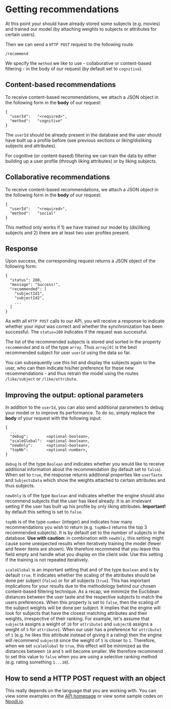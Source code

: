 # Getting recommendations

At this point your should have already stored some subjects (e.g. movies) and trained our model (by attaching weights to subjects or attributes for certain users).

Then we can send a `HTTP POST` request to the following route:

```
/recommend
```

We specify the `method` we like to use - collaborative or content-based filtering - in the body of our request (by default set to `cognitive`).

## Content-based recommendations

To receive content-based recommendations, we attach a JSON object in the following form in the **body** of our request:

```
{
  "userId":   "<required>",
  "method":   "cognitive"
}
```

The `userId` should be already present in the database and the user should have built up a profile before (see previous sections or liking/disliking subjects and attributes).

For cognitive (or content-based) filtering we can train the data by either building up a user profile (through liking attributes) or by liking subjects.

## Collaborative recommendations

To receive content-based recommendations, we attach a JSON object in the following form in the **body** of our request:

```
{
  "userId":   "<required>",
  "method":   "social"
}
```

This method only works if 1) we have trained our model by (dis)liking subjects and 2) there are at least two user profiles present.

## Response

Upon success, the corresponding request returns a JSON object of the following form:

```
{
  "status": 200,
  "message": "Success!",
  "recommended": [
    "subjectId1",
    "subjectId2",
    ...
  ]
}
```

As with all `HTTP POST` calls to our API, you will receive a response to indicate whether your input was correct and whether the synchronization has been successful. The `status=200` indicates if the request was successful.

The list of the recommended subjects is stored and sorted in the property `recommended` and is of the type `array`. Thus `array[0]` is the best recommended subject for user `userId` using the data so far.

You can subsequently use this list and display the subjects again to the user, who can then indicate his/her preference for these new recommendations - and thus retrain the model using the routes `/like/subject` or `/like/attribute`.

## Improving the output: optional parameters

In addition to the `userId`, you can also send additional parameters to debug your model or to improve its performance. To do so, simply replace the **body** of your request with the following input:

```
{
  ...
  "debug":        <optional-boolean>,
  "scaleGlobal":  <optional-boolean>,
  "newOnly":      <optional-boolean>,
  "topNb":        <optional-number>,
}
```

`debug` is of the type `Boolean` and indicates whether you would like to receive additional information about the recommendation (by default set to `false`). When set to `true`, the response returns additional properties like `userTaste` and `SubjectsData` which show the weights attached to certain attributes and thus subjects.

`newOnly` is of the type `Boolean` and indicates whether the engine should also recommend subjects that the user has liked already. It is an irrelevant setting if the user has built up his profile by only liking attributes. **Important!** by default this setting is set to `false`.

`topNb` is of the type `number` (integer) and indicates how many recommendations you wish to return (e.g. `topNb=3` returns the top 3 recommended subjects). It is by default set to the number of subjects in the database. **Use with caution:** in combination with `newOnly`, this setting might cause some unexpected results when iteratively training the model (fewer and fewer items are shown). We therefore recommend that you leave this field empty and handle what you display on the client side. Use this setting if the training is not repeated iteratively.

`scaleGlobal` is an important setting that and of the type `Boolean` and is by default `true`. It indicates whether the scaling of the attributes should be done per subject (`false`) or for all subjects (`true`). This has important implications for your results due to the methodology behind our chosen content-based filtering technique. As a recap, we minimize the Euclidean distances between the user taste and the respective subjects to match the users preferences. When this property is set to `false`, then the scaling of the subject weights will be done per subject. It implies that the engine will look for subjects that have the closest matching attributes and their weights, irrespective of their ranking. For example, let's assume that `subjectA` assigns a weight of `10` for `attribute1` and `subjectB` assigns a weight of `5` for `attribute1`. When our user has a preference for `attribute1` of `1` (e.g. he likes this attribute instead of giving it a rating) then the engine will recommend `subjectB` since the weight of `5` is closer to `1`. Therefore, when we set `scaleGlobal` to `true`, this effect will be minimized as the distances between `10` and `5` will become smaller. We therefore recommend to set this value to `false` when you are using a selective ranking method (e.g. rating something `1...10`).

## How to send a HTTP POST request with an object

This really depends on the language that you are working with. You can view some examples on the [API homepage](https://mashape.com) or view some sample codes on [Noodl.io](https://www.noodl.io).
